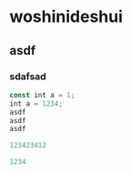 # woshinideshui

## asdf

### sdafsad

```js
const int a = 1;
int a = 1234;
asdf
asdf
asdf

123423412

1234
```